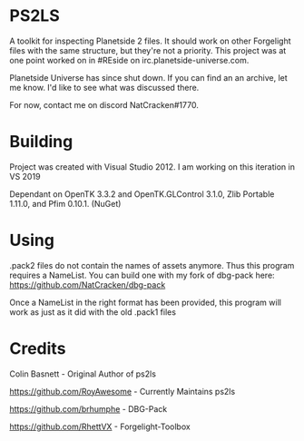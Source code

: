 PS2LS
=====

A toolkit for inspecting Planetside 2 files. It should work on other Forgelight files with the same structure, but they're not a priority.
This project was at one point worked on in #REside on irc.planetside-universe.com.

Planetside Universe has since shut down. If you can find an an archive, let me know. I'd like to see what was discussed there.

For now, contact me on discord NatCracken#1770.


Building
=====
Project was created with Visual Studio 2012. I am working on this iteration in VS 2019

Dependant on OpenTK 3.3.2 and OpenTK.GLControl 3.1.0, Zlib Portable 1.11.0, and Pfim 0.10.1. (NuGet)


Using
=====
.pack2 files do not contain the names of assets anymore. Thus this program requires a NameList. You can build one with my fork of dbg-pack here: https://github.com/NatCracken/dbg-pack

Once a NameList in the right format has been provided, this program will work as just as it did with the old .pack1 files


Credits
=====

Colin Basnett - Original Author of ps2ls

https://github.com/RoyAwesome - Currently Maintains ps2ls

https://github.com/brhumphe - DBG-Pack

https://github.com/RhettVX - Forgelight-Toolbox
